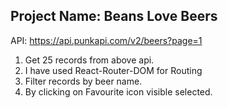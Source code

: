 ## Project Name: Beans Love Beers

API: https://api.punkapi.com/v2/beers?page=1

1. Get 25 records from above api.
2. I have used React-Router-DOM for Routing
3. Filter records by beer name.
5. By clicking on Favourite icon visible selected.
